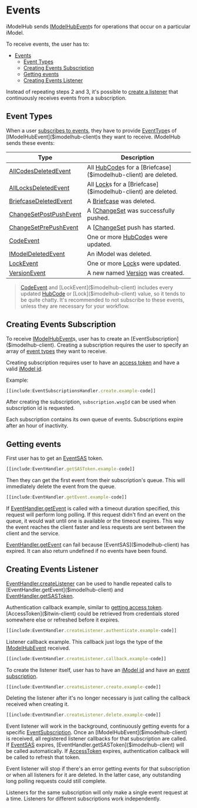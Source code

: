 # Events

iModelHub sends [IModelHubEvent]($imodelhub-client)s for operations that occur on a particular iModel.

To receive events, the user has to:

- [Events](#events)
  - [Event Types](#event-types)
  - [Creating Events Subscription](#creating-events-subscription)
  - [Getting events](#getting-events)
  - [Creating Events Listener](#creating-events-listener)

Instead of repeating steps 2 and 3, it's possible to [create a listener](#creating-events-listener) that continuously receives events from a subscription.

## Event Types

When a user [subscribes to events](#creating-events-subscription), they have to provide [EventType]($imodelhub-client)s of [IModelHubEvent]($imodelhub-client)s they want to receive. iModelHub sends these events:

| Type                                        | Description                                                                         |
| ------------------------------------------- | ----------------------------------------------------------------------------------- |
| [AllCodesDeletedEvent]($imodelhub-client)   | All [HubCode]($imodelhub-client)s for a [Briefcase]($imodelhub-client) are deleted. |
| [AllLocksDeletedEvent]($imodelhub-client)   | All [Lock]($imodelhub-client)s for a [Briefcase]($imodelhub-client) are deleted.    |
| [BriefcaseDeletedEvent]($imodelhub-client)  | A [Briefcase]($imodelhub-client) was deleted.                                       |
| [ChangeSetPostPushEvent]($imodelhub-client) | A [[ChangeSet]($imodelhub-client) was successfully pushed.                          |
| [ChangeSetPrePushEvent]($imodelhub-client)  | A [[ChangeSet]($imodelhub-client) push has started.                                 |
| [CodeEvent]($imodelhub-client)              | One or more [HubCode]($imodelhub-client)s were updated.                             |
| [IModelDeletedEvent]($imodelhub-client)     | An iModel was deleted.                                                              |
| [LockEvent]($imodelhub-client)              | One or more [Lock]($imodelhub-client)s were updated.                                |
| [VersionEvent]($imodelhub-client)           | A new named [Version]($imodelhub-client) was created.                               |

> [CodeEvent]($imodelhub-client) and [LockEvent]($imodelhub-client) includes every updated [HubCode]($imodelhub-client) or [Lock]($imodelhub-client) value, so it tends to be quite chatty. It's recommended to not subscribe to these events, unless they are necessary for your workflow.

## Creating Events Subscription

To receive [IModelHubEvent]($imodelhub-client)s, user has to create an [EventSubscription]($imodelhub-client). Creating a subscription requires the user to specify an array of [event types](#event-types) they want to receive.

Creating subscription requires user to have an [access token]($docs/learning/common/AccessToken.md) and have a valid [iModel id](./imodels/GetiModel.md).

Example:

```ts
[[include:EventSubscriptionsHandler.create.example-code]]
```

After creating the subscription, ``subscription.wsgId`` can be used when subscription id is requested.

Each subscription contains its own queue of events. Subscriptions expire after an hour of inactivity.

## Getting events

First user has to get an [EventSAS]($imodelhub-client) token.

```ts
[[include:EventHandler.getSASToken.example-code]]
```

Then they can get the first event from their subscription's queue. This will immediately delete the event from the queue.

```ts
[[include:EventHandler.getEvent.example-code]]
```

If [EventHandler.getEvent]($imodelhub-client) is called with a timeout duration specified, this request will perform long polling. If this request didn't find an event on the queue, it would wait until one is available or the timeout expires. This way the event reaches the client faster and less requests are sent between the client and the service.

[EventHandler.getEvent]($imodelhub-client) can fail because [EventSAS]($imodelhub-client) has expired. It can also return undefined if no events have been found.

## Creating Events Listener

[EventHandler.createListener]($imodelhub-client) can be used to handle repeated calls to [EventHandler.getEvent]($imodelhub-client) and [EventHandler.getSASToken]($imodelhub-client).

Authentication callback example, similar to [getting access token]($docs/learning/common/AccessToken.md). [AccessToken]($itwin-client) could be retrieved from credentials stored somewhere else or refreshed before it expires.

```ts
[[include:EventHandler.createListener.authenticate.example-code]]
```

Listener callback example. This callback just logs the type of the [IModelHubEvent]($imodelhub-client) received.

```ts
[[include:EventHandler.createListener.callback.example-code]]
```

To create the listener itself, user has to have an [iModel id](./imodels/GetiModel.md) and have an [event subscription](#creating-events-subscription).

```ts
[[include:EventHandler.createListener.create.example-code]]
```

Deleting the listener after it's no longer necessary is just calling the callback received when creating it.

```ts
[[include:EventHandler.createListener.delete.example-code]]
```

Event listener will work in the background, continuously getting events for a specific [EventSubscription]($imodelhub-client). Once an [IModelHubEvent]($imodelhub-client) is received, all registered listener callbacks for that subscription are called. If [EventSAS]($imodelhub-client) expires, [EventHandler.getSASToken]($imodelhub-client) will be called automatically. If [AccessToken]($itwin-client) expires, authentication callback will be called to refresh that token.

Event listener will stop if there's an error getting events for that subscription or when all listeners for it are deleted. In the latter case, any outstanding long polling requests could still complete.

Listeners for the same subscription will only make a single event request at a time. Listeners for different subscriptions work independently.
